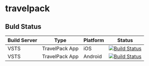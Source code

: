 # travelpack

## Buld Status


| Build Server | Type         | Platform | Status                                                                                                                                                                                 |
|--------------|--------------|----------|----------------------------------------------------------------------------------------------------------------------------------------------------------------------------------------|
| VSTS  | TravelPack App   | iOS      |   [![Build Status](https://dev.azure.com/mohammedsadiq/TravelPack/_apis/build/status/TravelPack-CI(iOS)?branchName=master)](https://dev.azure.com/mohammedsadiq/TravelPack/_build/latest?definitionId=2&branchName=master)     |
| VSTS  | TravelPack App   | Android      |   [![Build Status](https://dev.azure.com/mohammedsadiq/TravelPack/_apis/build/status/TravelPack-CI(Android)?branchName=master)](https://dev.azure.com/mohammedsadiq/TravelPack/_build/latest?definitionId=1&branchName=master)     |
